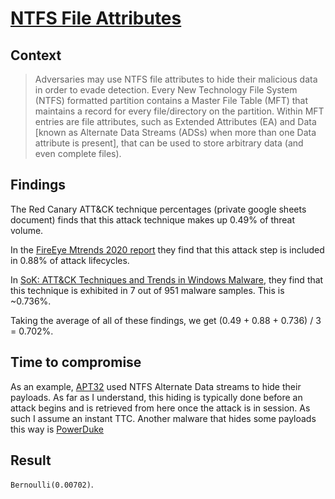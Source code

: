 # [NTFS File Attributes ](https://attack.mitre.org/techniques/T1564/004/)

## Context
>Adversaries may use NTFS file attributes to hide their malicious data in order to evade detection. Every New Technology File System (NTFS) formatted partition contains a Master File Table (MFT) that maintains a record for every file/directory on the partition. Within MFT entries are file attributes, such as Extended Attributes (EA) and Data [known as Alternate Data Streams (ADSs) when more than one Data attribute is present], that can be used to store arbitrary data (and even complete files). 

## Findings
The Red Canary ATT&CK technique percentages (private google sheets document) finds that this attack technique makes up 0.49% of threat volume. 

In the [FireEye Mtrends 2020 report](https://www.fireeye.com/current-threats/annual-threat-report/mtrends.html) they find that this attack step is included in 0.88% of attack lifecycles. 

In [SoK: ATT&CK Techniques and Trends in Windows Malware](https://krisk.io/publication/mitre-attack-securecomm19/), they find that this technique is exhibited in 7 out of 951 malware samples. This is ~0.736%. 

Taking the average of all of these findings, we get (0.49 + 0.88 + 0.736) / 3 = 0.702%. 

## Time to compromise
As an example, [APT32](https://cdn2.hubspot.net/hubfs/3354902/Cybereason%20Labs%20Analysis%20Operation%20Cobalt%20Kitty.pdf) used NTFS Alternate Data streams to hide their payloads. As far as I understand, this hiding is typically done before an attack begins and is retrieved from here once the attack is in session. As such I assume an instant TTC. Another malware that hides some payloads this way is [PowerDuke](https://www.volexity.com/blog/2016/11/09/powerduke-post-election-spear-phishing-campaigns-targeting-think-tanks-and-ngos/)

## Result
```Bernoulli(0.00702)```. 